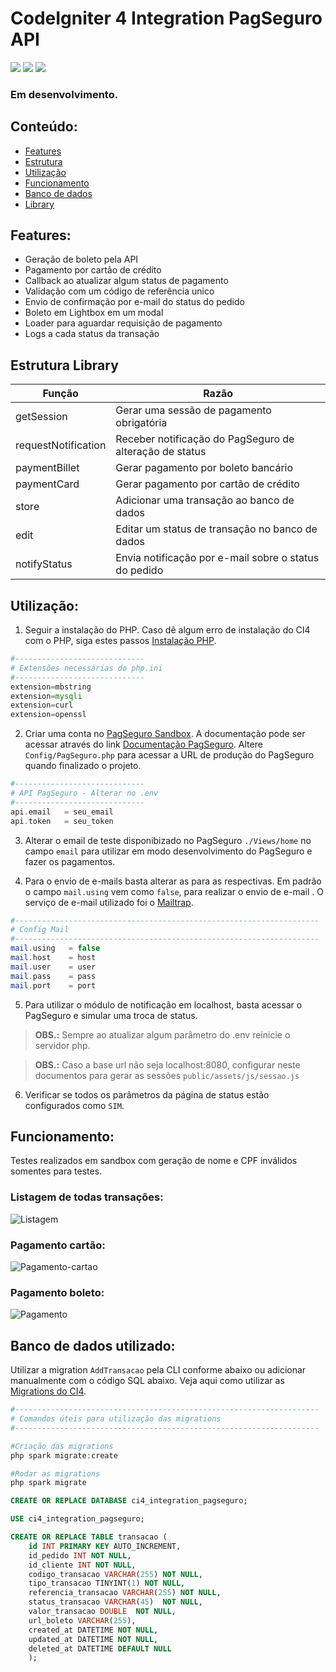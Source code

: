 # CodeIgniter 4  Integration PagSeguro API
![](https://img.shields.io/github/issues-raw/matheuscastroweb/ci4-integration-pagseguro) ![](https://img.shields.io/github/contributors/matheuscastroweb/ci4-integration-pagseguro) ![](https://img.shields.io/github/stars/matheuscastroweb/ci4-integration-pagseguro) 

### Em desenvolvimento.

## Conteúdo:

- [Features](#features "Features")
- [Estrutura](#estrutura "Estrutura")
- [Utilização](#utiliza%C3%A7%C3%A3o "Utilização")
- [Funcionamento](#funcionamento "Funcionamento")
- [Banco de dados](#banco-de-dados-utilizado "Banco de dados")
- [Library](https://github.com/matheuscastroweb/ci4-integration-pagseguro/ "Library")

## Features:

- Geração de boleto pela API
- Pagamento por cartão de crédito
- Callback ao atualizar algum status de pagamento
- Validação com um código de referência unico
- Envio de confirmação por e-mail do status do pedido
- Boleto em Lightbox em um modal
- Loader para aguardar requisição de pagamento
- Logs a cada status da transação

## Estrutura Library
| Função | Razão |
| ------ | ------ |
| getSession | Gerar uma sessão de pagamento obrigatória| 
| requestNotification | Receber notificação do PagSeguro de alteração de status |
| paymentBillet | Gerar pagamento por boleto bancário |
| paymentCard | Gerar pagamento por cartão de crédito | 
| store | Adicionar uma transação ao banco de dados | 
| edit | Editar um status de transação no banco de dados |
| notifyStatus | Envia notificação por e-mail sobre o status do pedido | 


## Utilização:

1. Seguir a instalação do PHP. Caso dê algum erro de instalação do CI4 com o PHP, siga estes passos [Instalação PHP](https://github.com/matheuscastroweb/ci4-crud/blob/master/README.md "Instalação PHP").

```php
#-----------------------------
# Extensões necessárias do php.ini
#-----------------------------
extension=mbstring
extension=mysqli
extension=curl
extension=openssl
```

2.  Criar uma conta no [PagSeguro Sandbox](https://sandbox.pagseguro.uol.com.br/ "PagSeguro Sandbox"). A documentação pode ser acessar através do link [Documentação PagSeguro](https://dev.pagseguro.uol.com.br/docs "Documentação PagSeguro"). Altere `Config/PagSeguro.php` para acessar a URL de produção do PagSeguro quando finalizado o projeto.

```php
#-----------------------------
# API PagSeguro - Alterar no .env
#-----------------------------
api.email	= seu_email
api.token	= seu_token
```

3. Alterar o email de teste disponibizado no PagSeguro `./Views/home` no campo `email` para utilizar em modo desenvolvimento do PagSeguro e fazer os pagamentos. 

4. Para o envio de e-mails basta alterar as para as respectivas. Em padrão o campo `mail.using` vem como `false`, para realizar o envio de e-mail . O serviço de e-mail utilizado foi o [Mailtrap](https://mailtrap.io/ "Mailtrap").

```php
#--------------------------------------------------------------------
# Config Mail
#--------------------------------------------------------------------
mail.using   = false
mail.host    = host
mail.user    = user
mail.pass    = pass
mail.port    = port
```

5. Para utilizar o módulo de notificação em localhost, basta acessar o PagSeguro e simular uma troca de status.

> **OBS.:** Sempre ao atualizar algum parâmetro do .env reinicie o servidor php.

> **OBS.:** Caso a base url não seja localhost:8080, configurar neste documentos para gerar as sessões `public/assets/js/sessao.js `

6. Verificar se todos os parâmetros da página de status estão configurados como `SIM`. 

## Funcionamento:
Testes realizados em sandbox com geração de nome e CPF inválidos somentes para testes. 

### Listagem de todas transações:

![Listagem](https://user-images.githubusercontent.com/45601574/70375547-a4350a80-18dd-11ea-8999-5a4b33df7d44.png)

### Pagamento cartão:

![Pagamento-cartao](https://user-images.githubusercontent.com/45601574/70101423-90568380-1613-11ea-9f03-adfea52c4329.gif)

### Pagamento boleto:

![Pagamento](https://user-images.githubusercontent.com/45601574/70101422-90568380-1613-11ea-9bb8-da7de6576753.gif)

## Banco de dados utilizado:
Utilizar a migration `AddTransacao` pela CLI conforme abaixo ou adicionar manualmente com o código SQL abaixo. Veja aqui como utilizar as [Migrations do CI4](https://codeigniter4.github.io/userguide/dbmgmt/migration.html#command-line-tools "Migrations do CI4").


```php
#--------------------------------------------------------------------
# Comandos úteis para utilização das migrations
#--------------------------------------------------------------------

#Criação das migrations
php spark migrate:create

#Rodar as migrations
php spark migrate

```

```sql
CREATE OR REPLACE DATABASE ci4_integration_pagseguro;
```

```sql
USE ci4_integration_pagseguro;

CREATE OR REPLACE TABLE transacao (
    id INT PRIMARY KEY AUTO_INCREMENT,
    id_pedido INT NOT NULL,
    id_cliente INT NOT NULL, 
    codigo_transacao VARCHAR(255) NOT NULL,
    tipo_transacao TINYINT(1) NOT NULL,
    referencia_transacao VARCHAR(255) NOT NULL,
    status_transacao VARCHAR(45)  NOT NULL,
    valor_transacao DOUBLE  NOT NULL,
    url_boleto VARCHAR(255),
    created_at DATETIME NOT NULL,
    updated_at DATETIME NOT NULL,
    deleted_at DATETIME DEFAULT NULL 
    );
```

